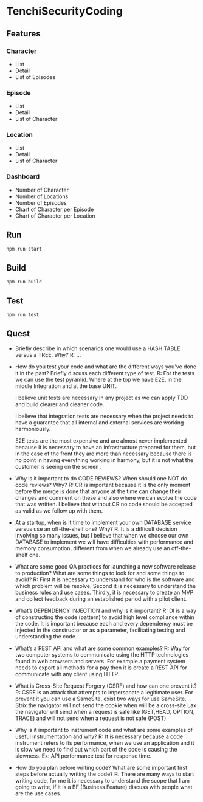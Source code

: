 # TenchiSecurityCoding

## Features

### Character

- List
- Detail
- List of Episodes

### Episode

- List
- Detail
- List of Character

### Location

- List
- Detail
- List of Character

### Dashboard

- Number of Character
- Number of Locations
- Number of Episodes
- Chart of Character per Episode
- Chart of Character per Location

## Run

```bash
npm run start
```

## Build

```bash
npm run build
```

## Test

```bash
npm run test
```

## Quest

- Briefly describe in which scenarios one would use a HASH TABLE versus a TREE. Why?
  R: ...

- How do you test your code and what are the different ways you've done it in the past? Briefly discuss each different type of test.
  R: For the tests we can use the test pyramid. Where at the top we have E2E, in the middle Integration and at the base UNIT.

  I believe unit tests are necessary in any project as we can apply TDD and build clearer and cleaner code.

  I believe that integration tests are necessary when the project needs to have a guarantee that all internal and external services are working harmoniously.

  E2E tests are the most expensive and are almost never implemented because it is necessary to have an infrastructure prepared for them, but in the case of the front they are more than necessary because there is no point in having everything working in harmony, but it is not what the customer is seeing on the screen .

- Why is it important to do CODE REVIEWS? When should one NOT do code reviews? Why?
  R: CR is important because it is the only moment before the merge is done that anyone at the time can change their changes and comment on these and also where we can evolve the code that was written. I believe that without CR no code should be accepted as valid as we follow up with them.

- At a startup, when is it time to implement your own DATABASE service versus use an off-the-shelf one? Why?
  R: It is a difficult decision involving so many issues, but I believe that when we choose our own DATABASE to implement we will have difficulties with performance and memory consumption, different from when we already use an off-the-shelf one.

- What are some good QA practices for launching a new software release to production? What are some things to look for and some things to avoid?
  R: First it is necessary to understand for who is the software and which problem will be resolve.
  Second it is necessary to understand the business rules and use cases.
  Thirdly, it is necessary to create an MVP and collect feedback during an established period with a pilot client.

- What’s DEPENDENCY INJECTION and why is it important?
  R: DI is a way of constructing the code (pattern) to avoid high level compliance within the code. It is important because each and every dependency must be injected in the constructor or as a parameter, facilitating testing and understanding the code.

- What’s a REST API and what are some common examples?
  R: Way for two computer systems to communicate using the HTTP technologies found in web browsers and servers.
  For example a payment system needs to export all methods for a pay then it is create a REST API for communicate with any client using HTTP.

- What is Cross-Site Request Forgery (CSRF) and how can one prevent it?
  R: CSRF is an attack that attempts to impersonate a legitimate user.
  For prevent it you can use a SameSite, exist two ways for use SameSite.
  Strix the navigator will not send the cookie when will be a cross-site
  Lax the navigator will send when a request is safe like (GET,HEAD, OPTION, TRACE) and will not send when a request is not safe (POST)

- Why is it important to instrument code and what are some examples of useful instrumentation and why?
  R: It is necessary because a code instrument refers to its performance, when we use an application and it is slow we need to find out which part of the code is causing the slowness.
  Ex: API performance test for response time.

- How do you plan before writing code? What are some important first steps before actually writing the code?
  R: There are many ways to start writing code, for me it is necessary to understand the scope that I am going to write, if it is a BF (Business Feature) discuss with people what are the use cases.
